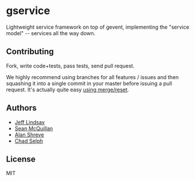# gservice

Lightweight service framework on top of gevent, implementing the "service model" -- services all the way down. 

## Contributing

Fork, write code+tests, pass tests, send pull request.

We highly recommend using branches for all features / issues and then squashing it into a single commit in your master before issuing a pull request. It's actually quite easy [using merge/reset](http://j.mp/vHLUoa).

## Authors

 * [Jeff Lindsay](jeff.lindsay@twilio.com)
 * [Sean McQuillan](sean@twilio.com)
 * [Alan Shreve](ashreve@twilio.com)
 * [Chad Selph](chad@twilio.com)

## License

MIT
